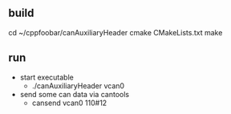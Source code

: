 
## build

cd ~/cppfoobar/canAuxiliaryHeader
cmake CMakeLists.txt
make


## run

 * start executable
    * ./canAuxiliaryHeader vcan0
 *  send some can data via cantools
    * cansend vcan0 110#12

